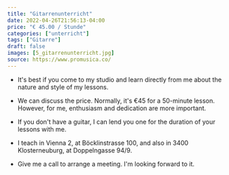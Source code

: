 ```yaml
---
title: "Gitarrenunterricht"
date: 2022-04-26T21:56:13-04:00
price: "€ 45.00 / Stunde"
categories: ["unterricht"]
tags: ["Gitarre"]
draft: false
images: [5_gitarrenunterricht.jpg]
source: https://www.promusica.co/
---
```


- It's best if you come to my studio and learn directly from me about the nature and style of my lessons.

- We can discuss the price. Normally, it's €45 for a 50-minute lesson. However, for me, enthusiasm and dedication are more important.

- If you don't have a guitar, I can lend you one for the duration of your lessons with me.

- I teach in Vienna 2, at Böcklinstrasse 100, and also in 3400 Klosterneuburg, at Doppelngasse 94/9.

- Give me a call to arrange a meeting. I'm looking forward to it.
